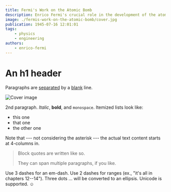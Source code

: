 ```yaml
---
title: Fermi's Work on the Atomic Bomb
description: Enrico Fermi's crucial role in the development of the atomic bomb during WWII.
image: ./fermis-work-on-the-atomic-bomb/cover.jpg
publication: 1945-07-16 12:01:01
tags: 
    - physics
    - engineering
authors: 
    - enrico-fermi
---
```



# An h1 header

Paragraphs are [separated](https://apple.com) by a [blank](/posts/first-post/) line.

![Cover image](./second/cover.jpg)

2nd paragraph. *Italic*, **bold**, and `monospace`. Itemized lists
look like:

  * this one
  * that one
  * the other one

Note that --- not considering the asterisk --- the actual text
content starts at 4-columns in.

> Block quotes are
> written like so.
>
> They can span multiple paragraphs,
> if you like.

Use 3 dashes for an em-dash. Use 2 dashes for ranges (ex., "it's all
in chapters 12--14"). Three dots ... will be converted to an ellipsis.
Unicode is supported. ☺
